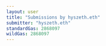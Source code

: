 ```yaml
---
layout: user
title: "Submissions by hyszeth.eth"
submitter: "hyszeth.eth"
standardGas: 2868097
wildGas: 2868097
---
```

